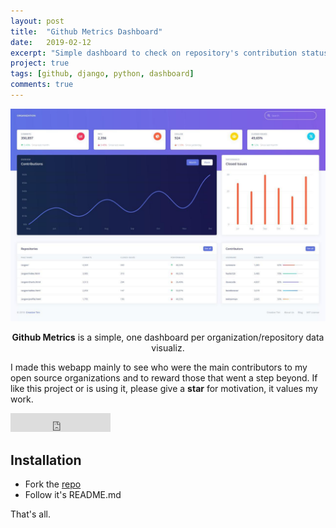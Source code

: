 ```yaml
---
layout: post
title:  "Github Metrics Dashboard"
date:   2019-02-12
excerpt: "Simple dashboard to check on repository's contribution status."
project: true
tags: [github, django, python, dashboard]
comments: true
---  
```

![dashboard-mock](https://raw.githubusercontent.com/alexandrebarbaruiva/github-metrics/master/img/dashboard-mock.jpg)

<center><b>Github Metrics</b> is a simple, one dashboard per organization/repository data visualiz.</center>	

I made this webapp mainly to see who were the main contributors to my open source organizations and to reward those that went a step beyond. If like this project or is using it, please give a **star** for motivation, it values my work.

 <iframe src="https://ghbtns.com/github-btn.html?user=alexandrebarbaruiva&repo=github-metrics&type=star&count=true&size=large" frameborder="0" scrolling="0" width="160px" height="30px"></iframe>    	

 ## Installation	
 
* Fork the [repo](https://github.com/alexandrebarbaruiva/github-metrics/fork)	
* Follow it's README.md

 That's all.	



